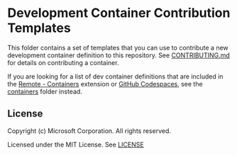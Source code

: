 # Development Container Contribution Templates

This folder contains a set of templates that you can use to contribute a new
development container definition to this repository. See
[CONTRIBUTING.md](../CONTRIBUTING.md) for details on contributing a container.

If you are looking for a list of dev container definitions that are included in
the [Remote - Containers](https://aka.ms/vscode-remote/download/containers)
extension or [GitHub Codespaces](https://github.com/features/codespaces), see
the [containers](../containers) folder instead.

## License

Copyright (c) Microsoft Corporation. All rights reserved.

Licensed under the MIT License. See
[LICENSE](https://github.com/Microsoft/vscode-dev-containers/blob/main/LICENSE)
